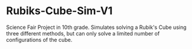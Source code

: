 # Rubiks-Cube-Sim-V1
Science Fair Project in 10th grade. Simulates solving a Rubik's Cube using three different methods, but can only solve a limited number of configurations of the cube.
